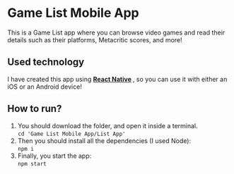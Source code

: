 # Game List Mobile App
This is a Game List app where you can browse video games and read their details such as their platforms, Metacritic scores, and more!  

## Used technology
I have created this app using <b> <ins> React Native</ins> </b>, so you can use it with either an iOS or an Android device!

## How to run?
1) You should download the folder, and open it inside a terminal. <br/>
`cd 'Game List Mobile App/List App'`
2) Then you should install all the dependencies (I used Node): <br/>
`npm i`
3) Finally, you start the app: <br/>
`npm start`

